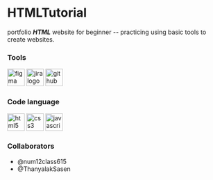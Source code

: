# HTMLTutorial

portfolio ***HTML*** website for beginner -- practicing using basic tools to create websites.

### Tools

[<img src="https://cdn.jsdelivr.net/gh/devicons/devicon/icons/figma/figma-original.svg" height="40" alt="figma logo"/>](https://www.figma.com/file/4nShFjkjghQEMbT0gQtVRS/HTMLTutorial?type=design&node-id=0-1&mode=design&t=tgx8cWZb5rm19fV4-0)
[<img src="https://cdn.jsdelivr.net/gh/devicons/devicon/icons/jira/jira-original.svg" height="40" alt="jira logo"  />](https://htmltutorial.atlassian.net/jira/software/projects/HTMLTUT/boards/1?selectedIssue=HTMLTUT-7)
[<img src="https://cdn.jsdelivr.net/gh/devicons/devicon/icons/github/github-original.svg" height="40" alt="github logo"  />](https://github.com/num12class615/HTMLTutorial)

### Code language

<div align="left">
  <img src="https://cdn.jsdelivr.net/gh/devicons/devicon/icons/html5/html5-original.svg" height="40" alt="html5 logo"  />
  <img src="https://cdn.jsdelivr.net/gh/devicons/devicon/icons/css3/css3-original.svg" height="40" alt="css3 logo"  />
  <img src="https://cdn.jsdelivr.net/gh/devicons/devicon/icons/javascript/javascript-original.svg" height="40" alt="javascript logo"  />
</div>

### Collaborators

- @num12class615
- @ThanyalakSasen
